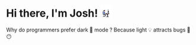 # Hi there, I'm Josh! [![Alt text](coding.gif)](https://joshSi.com)

Why do programmers prefer dark 🌙 mode ? Because light 💡 attracts bugs 🐛 😶